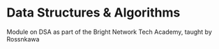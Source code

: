 # Data Structures &amp; Algorithms 
Module on DSA as part of the Bright Network Tech Academy, taught by Rossnkawa

